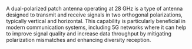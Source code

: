 A dual-polarized patch antenna operating at 28 GHz is a type of antenna designed to transmit and receive signals in two orthogonal polarizations, typically vertical and horizontal.
This capability is particularly beneficial in modern communication systems, including 5G networks
where it can help to improve signal quality and increase data throughput by mitigating polarization mismatches and enhancing diversity reception.
